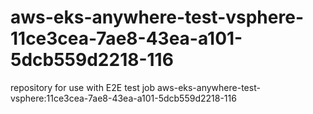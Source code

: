 # aws-eks-anywhere-test-vsphere-11ce3cea-7ae8-43ea-a101-5dcb559d2218-116
repository for use with E2E test job aws-eks-anywhere-test-vsphere:11ce3cea-7ae8-43ea-a101-5dcb559d2218-116
